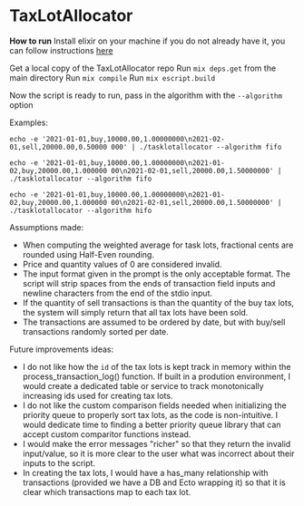 # TaxLotAllocator

**How to run**
Install elixir on your machine if you do not already have it, you can follow instructions [here](https://elixir-lang.org/install.html)

Get a local copy of the TaxLotAllocator repo
Run `mix deps.get` from the main directory
Run `mix compile`
Run `mix escript.build`

Now the script is ready to run, pass in the algorithm with the `--algorithm` option

Examples:
```
echo -e '2021-01-01,buy,10000.00,1.00000000\n2021-02-01,sell,20000.00,0.50000 000' | ./tasklotallocator --algorithm fifo

echo -e '2021-01-01,buy,10000.00,1.00000000\n2021-01-02,buy,20000.00,1.000000 00\n2021-02-01,sell,20000.00,1.50000000' | ./tasklotallocator --algorithm fifo

echo -e '2021-01-01,buy,10000.00,1.00000000\n2021-01-02,buy,20000.00,1.000000 00\n2021-02-01,sell,20000.00,1.50000000' | ./tasklotallocator --algorithm hifo
```

Assumptions made:
* When computing the weighted average for task lots, fractional cents are rounded using Half-Even rounding.
* Price and quantity values of 0 are considered invalid.
* The input format given in the prompt is the only acceptable format. The script will strip spaces from the ends of transaction field inputs and newline characters from the end of the stdio input.
* If the quantity of sell transactions is than the quantity of the buy tax lots, the system will simply return that all tax lots have been sold.
* The transactions are assumed to be ordered by date, but with buy/sell transactions randomly sorted per date.


Future improvements ideas:
* I do not like how the `id` of the tax lots is kept track in memory within the process_transaction_log() function. If built in a prodution environment, I would create a dedicated table or service to track monotonically increasing ids used for creating tax lots.
* I do not like the custom comparison fields needed when initializing the priority queue to properly sort tax lots, as the code is non-intuitive. I would dedicate time to finding a better priority queue library that can accept custom comparitor functions instead.
* I would make the error messages "richer" so that they return the invalid input/value, so it is more clear to the user what was incorrect about their inputs to the script.
* In creating the tax lots, I would have a has_many relationship with transactions (provided we have a DB and Ecto wrapping it) so that it is clear which transactions map to each tax lot.